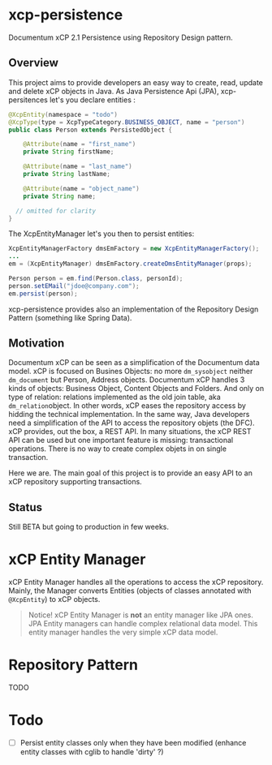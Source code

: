 # xcp-persistence
Documentum xCP 2.1 Persistence using Repository Design pattern.

## Overview

This project aims to provide developers an easy way to create, read, update and delete xCP objects in Java.
As Java Persistence Api (JPA), xcp-persitences let's you declare entities :  
```Java
@XcpEntity(namespace = "todo")
@XcpType(type = XcpTypeCategory.BUSINESS_OBJECT, name = "person")
public class Person extends PersistedObject {

	@Attribute(name = "first_name")
	private String firstName;

	@Attribute(name = "last_name")
	private String lastName;

	@Attribute(name = "object_name")
	private String name;

  // omitted for clarity
}

```
The XcpEntityManager let's you then to persist entities:
```Java
XcpEntityManagerFactory dmsEmFactory = new XcpEntityManagerFactory();
...
em = (XcpEntityManager) dmsEmFactory.createDmsEntityManager(props);

Person person = em.find(Person.class, personId);
person.setEMail("jdoe@company.com");
em.persist(person);
```

xcp-persistence provides also an implementation of the Repository Design Pattern (something like Spring Data).

## Motivation
Documentum xCP can be seen as a simplification of the Documentum data model. xCP is focused on Busines Objects: no more ``dm_sysobject`` neither ``dm_document`` but Person, Address objects.
Documentum xCP handles 3 kinds of objects: Business Object, Content Objects and Folders. And only on type of relation: relations implemented as the old join table, aka ``dm_relation``object.
In other words, xCP eases the repository access by hidding the technical implementation.
In the same way, Java developers need a simplification of the API to access the repository objets (the DFC). xCP provides, out the box, a REST API. In many situations, the xCP REST API can be used but one important feature is missing: transactional operations. There is no way to create complex objets in on single transaction.

Here we are. The main goal of this project is to provide an easy API to an xCP repository supporting transactions.

## Status
Still BETA but going to production in few weeks.

# xCP Entity Manager

xCP Entity Manager handles all the operations to access the xCP repository. Mainly, the Manager converts Entities (objects of classes annotated with ``@XcpEntity``) to xCP objects.

> Notice! xCP Entity Manager is **not** an entity manager like JPA ones. JPA Entity managers can handle complex relational data model. This entity manager handles the very simple xCP data model.

# Repository Pattern

TODO

# Todo
- [ ] Persist entity classes only when they have been modified (enhance entity classes with cglib to handle 'dirty' ?)
